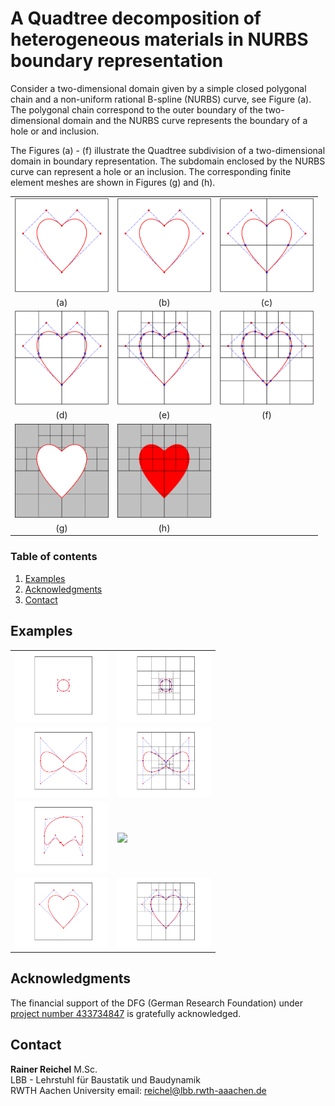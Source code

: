 # A Quadtree decomposition of heterogeneous materials in NURBS boundary representation

Consider a two-dimensional domain given by a simple closed polygonal chain and
a non-uniform rational B-spline (NURBS) curve, see Figure (a).  The polygonal chain correspond to the outer
boundary of the two-dimensional domain and the NURBS curve represents the
boundary of a hole or and inclusion.  

The Figures (a) - (f) illustrate the Quadtree subdivision of a two-dimensional
domain in boundary representation. 
The subdomain enclosed by the NURBS curve can represent a hole or an
inclusion. The corresponding finite element meshes are shown in Figures (g) and (h).

| | | |
| :---: | :---: | :---: |
| <img src="./Images/heartquadtreedecomp0.png" alt=" " width="150px"/> | <img src="./Images/heartquadtreedecomp0.png" alt=" " width="150px"/>  | <img src="./Images/heartquadtreedecomp1.png" alt=" " width="150px"/> |
| (a)  | (b)  | (c) |
| <img src="./Images/HeartQuadtreeDecomp2.png" alt=" " width="150px"/> | <img src="./Images/HeartQuadtreeDecomp3.png" alt=" " width="150px"/> | <img src="./Images/HeartQuadtreeDecomp4.png" alt=" " width="150px"/> |
| (d) | (e) | (f) |
| <img src="./Images/HeartQuadtreeDecomp6.png" alt=" " width="150px"/> | <img src="./Images/HeartQuadtreeDecomp7.png" alt=" " width="150px"/> |  |
| (g) | (h) |  |


### Table of contents
1. [Examples](#examples)
1. [Acknowledgments](#acknowledgments)
1. [Contact](#contact)

## Examples

|  | |
| ------ | ------ |
|<img src="./Examples/Circumference0.png" alt=" " width="150px"/> | <img src="./Examples/Circumference1.png" alt=" " width="150px"/> |
|<img src="./Examples/DoubleCirumference0.png" alt=" " width="150px"/> | <img src="./Examples/DoubleCircumference1.png" alt=" " width="150px"/> |
|<img src="./Examples/Mobi-Dick0.png" alt=" " width="150px"/> | <img src="./Examples/Mobi-Dick.png" alt=" " width="150px"/> |
|<img src="./Examples/Heart0.png" alt=" " width="150px"/> | <img src="./Examples/Heart1.png" alt=" " width="150px"/> |



## Acknowledgments <a name="acknowledgments"></a>

The financial support of the DFG (German Research Foundation) under 
[project number 433734847](https://gepris.dfg.de/gepris/projekt/433734847?language=en)
is gratefully acknowledged.

## Contact <a name="contact"></a>  

**Rainer Reichel** M.Sc.  
LBB - Lehrstuhl für Baustatik und Baudynamik  
RWTH Aachen University 
email: <reichel@lbb.rwth-aaachen.de>


